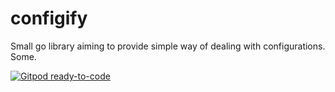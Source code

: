 # configify
Small go library aiming to provide simple way of dealing with configurations. Some.

[![Gitpod ready-to-code](https://img.shields.io/badge/Gitpod-ready--to--code-blue?logo=gitpod)](https://gitpod.io/#https://github.com/nil-labs/configify)
